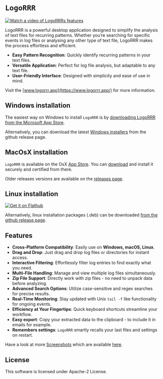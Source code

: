 # `LogoRRR`

[![Watch a video of LogoRRRs features](docs/releases/24.5.1/24.5.1-mac.png)](https://youtu.be/5ogC95PX0Ag)

LogoRRR is a powerful desktop application designed to simplify the analysis of text files for recurring patterns. Whether you’re searching for specific events in log files or analysing any other type of text file, LogoRRR makes the process effortless and efficient.

* **Easy Pattern Recognition**: Quickly identify recurring patterns in your text files.
* **Versatile Application**: Perfect for log file analysis, but adaptable to any text file.
* **User-Friendly Interface**: Designed with simplicity and ease of use in mind.

Visit the [www.logorrr.app](https://www.logorrr.app/) for more information.


## Windows installation

The easiest way on Windows to install `LogoRRR` is by [downloading LogoRRR from the Microsoft App Store](https://aka.ms/AAr3sxs).

Alternatively, you can download the latest [Windows installers](https://github.com/rladstaetter/LogoRRR/releases/tag/24.5.1) from the github release page.

## MacOsX installation

`LogoRRR` is available on the OsX [App Store](https://apps.apple.com/at/app/logorrr/id1583786769). You can [download](https://apps.apple.com/at/app/logorrr/id1583786769) and install it securely and certified from there.

Older releases versions are available on the [releases page](https://github.com/rladstaetter/LogoRRR/releases).

## Linux installation

[![Get it on Flathub](https://flathub.org/api/badge?locale=en)](https://flathub.org/apps/app.logorrr.LogoRRR)

Alternatively, linux installation packages (.deb) can be downloaded [from the github release page](https://github.com/rladstaetter/LogoRRR/releases/tag/24.5.1).

## Features

- **Cross-Platform Compatibility**: Easily use on **Windows, macOS, Linux**.
- **Drag and Drop**: Just drag and drop log files or directories for instant access.
- **Interactive Filtering**: Effortlessly filter log entries to find exactly what you need.
- **Multi-File Handling**: Manage and view multiple log files simultaneously.
- **Zip File Support**: Directly work with zip files - no need to unpack data before analyzing.
- **Advanced Search Options**: Utilize case-sensitive and regex searches for precise results.
- **Real-Time Monitoring**: Stay updated with Unix `tail -f` like functionality for ongoing events.
- **Efficiency at Your Fingertips**: Quick keyboard shortcuts streamline your workflow.
- **Easy export**: Copy your extracted data to the clipboard - to include it in emails for example.
- **Remembers settings**: `LogoRRR` smartly recalls your last files and settings on restart.

Have a look at more [Screenshots](Screenshots.md) which are available [here](Screenshots.md).

## License

This software is licensed under Apache-2 License.

